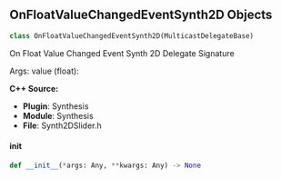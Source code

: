 ## OnFloatValueChangedEventSynth2D Objects

```python
class OnFloatValueChangedEventSynth2D(MulticastDelegateBase)
```

On Float Value Changed Event Synth 2D  Delegate Signature

Args:
    value (float):

**C++ Source:**

- **Plugin**: Synthesis
- **Module**: Synthesis
- **File**: Synth2DSlider.h

<a id="unreal.OnFloatValueChangedEventSynth2D.__init__"></a>

#### __init__

```python
def __init__(*args: Any, **kwargs: Any) -> None
```

<a id="unreal.OnMouseCaptureBeginEventSynth2D"></a>